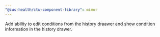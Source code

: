 ```yaml
---
"@zus-health/ctw-component-library": minor
---
```


Add ability to edit conditions from the history draawer and show condition information in the history drawer.
